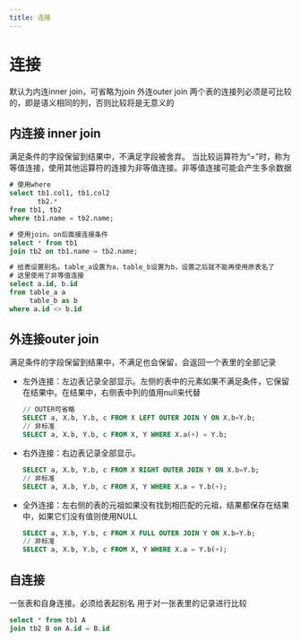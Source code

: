 ```yaml
---
title: 连接
---
```


# 连接
默认为内连inner join，可省略为join
外连outer join
两个表的连接列必须是可比较的，即是语义相同的列，否则比较将是无意义的

## 内连接 inner join
满足条件的字段保留到结果中，不满足字段被舍弃。
当比较运算符为“=”时，称为等值连接，使用其他运算符的连接为非等值连接。非等值连接可能会产生多余数据

```sql
# 使用where
select tb1.col1, tb1.col2
       tb2.*
from tb1, tb2 
where tb1.name = tb2.name;

# 使用join。on后面接连接条件
select * from tb1
join tb2 on tb1.name = tb2.name;

# 给表设置别名。table_a设置为a，table_b设置为b，设置之后就不能再使用原表名了
# 这里使用了非等值连接
select a.id, b.id
from table_a a
     table_b as b
where a.id <> b.id
```

## 外连接outer join
满足条件的字段保留到结果中，不满足也会保留，会返回一个表里的全部记录

- 左外连接：左边表记录全部显示。左侧的表中的元素如果不满足条件，它保留在结果中。在结果中，右侧表中列的值用null来代替

    ```sql
    // OUTER可省略
    SELECT a, X.b, Y.b, c FROM X LEFT OUTER JOIN Y ON X.b=Y.b;
    // 非标准
    SELECT a, X.b, Y.b, c FROM X, Y WHERE X.a(+) = Y.b;
    ```
    
- 右外连接：右边表记录全部显示。

    ```sql
    SELECT a, X.b, Y.b, c FROM X RIGHT OUTER JOIN Y ON X.b=Y.b;
    // 非标准
    SELECT a, X.b, Y.b, c FROM X, Y WHERE X.a = Y.b(+);
    ```
    
- 全外连接：左右侧的表的元祖如果没有找到相匹配的元祖，结果都保存在结果中，如果它们没有值则使用NULL

    ```sql
    SELECT a, X.b, Y.b, c FROM X FULL OUTER JOIN Y ON X.b=Y.b;
    // 非标准
    SELECT a, X.b, Y.b, c FROM X, Y WHERE X.a = Y.b(+);
    ```

## 自连接
一张表和自身连接。必须给表起别名
用于对一张表里的记录进行比较

```sql
select * from tb1 A
join tb2 B on A.id = B.id
```
                      